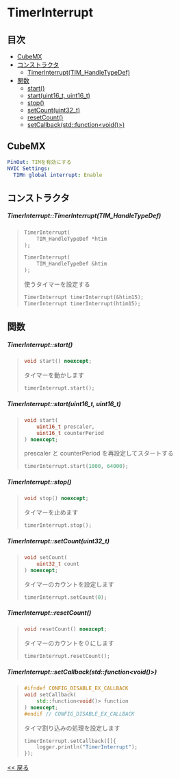 # TimerInterrupt

## 目次
- [CubeMX](#cubemx)
- [コンストラクタ](#コンストラクタ)
  - [TimerInterrupt(TIM_HandleTypeDef)](#timerinterrupttimerinterrupttim_handletypedef)
- [関数](#関数)
  - [start()](#timerinterruptstart)
  - [start(uint16_t, uint16_t)](#timerinterruptstartuint16_t-uint16_t)
  - [stop()](#timerinterruptstop)
  - [setCount(uint32_t)](#timerinterruptsetcountuint32_t)
  - [resetCount()](#timerinterruptresetcount)
  - [setCallback(std::function<void()>)](#timerinterruptsetcallbackstdfunctionvoid)

## CubeMX
```yaml
PinOut: TIMを有効にする
NVIC Settings:
  TIMn global interrupt: Enable
```

## コンストラクタ
##### TimerInterrupt::TimerInterrupt(TIM_HandleTypeDef)
> ```c++
> TimerInterrupt(
>     TIM_HandleTypeDef *htim
> );
> ```
> ```c++
> TimerInterrupt(
>     TIM_HandleTypeDef &htim
> );
> ```
> 使うタイマーを設定する
> ```c++
> TimerInterrupt timerInterrupt(&htim15);
> TimerInterrupt timerInterrupt(htim15);
> ```

## 関数
##### TimerInterrupt::start()
> ```c++
> void start() noexcept;
> ```
> タイマーを動かします
> ```c++
> timerInterrupt.start();
> ```

##### TimerInterrupt::start(uint16_t, uint16_t)
> ```c++
> void start(
>     uint16_t prescaler,
>     uint16_t counterPeriod
> ) noexcept;
> ```
> prescaler と counterPeriod を再設定してスタートする
> ```c++
> timerInterrupt.start(1000, 64000);
> ```

##### TimerInterrupt::stop()
> ```c++
> void stop() noexcept;
> ```
> タイマーを止めます
> ```c++
> timerInterrupt.stop();
> ```

##### TimerInterrupt::setCount(uint32_t)
> ```c++
> void setCount(
>     uint32_t count
> ) noexcept;
> ```
> タイマーのカウントを設定します
> ```c++
> timerInterrupt.setCount(0);
> ```

##### TimerInterrupt::resetCount()
> ```c++
> void resetCount() noexcept;
> ```
> タイマーのカウントを０にします
> ```c++
> timerInterrupt.resetCount();
> ```

##### TimerInterrupt::setCallback(std::function<void()>)
> ```c++
> #ifndef CONFIG_DISABLE_EX_CALLBACK
> void setCallback(
>     std::function<void()> function
> ) noexcept;
> #endif // CONFIG_DISABLE_EX_CALLBACK
> ```
> タイマ割り込みの処理を設定します
> ```c++
> timerInterrupt.setCallback([]{
>     logger.println("TimerInterrupt");
> });
> ```

[<< 戻る](../INDEX.md)